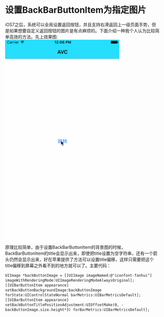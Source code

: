 # 设置BackBarButtonItem为指定图片
iOS7之后，系统可以全局设置返回按钮，并且支持右滑返回上一级页面手势，但是如果想要自定义返回按钮的图片是有点麻烦的。下面介绍一种我个人认为比较简单高效的方法。先上效果图:<br/>
![效果图](https://github.com/zyfoolboy/BackBarButtonItem/blob/master/BackBarButtonItem/BackBarButtonItem/Assets.xcassets/jianshu.dataset/jianshu.gif)<br/>
原理比较简单，由于设置BackBarButtonItem的背景图的时候，BackBarButtonItem的title会显示出来，即使把title设置为空字符串，还有一个箭头仍然会显示出来，好在苹果提供了方法可以设置title偏移，这样只需要把这个title偏移到屏幕之外看不到的地方就可以了。主要代码：
```
UIImage *backButtonImage = [[UIImage imageNamed:@"iconfont-fanhui"] imageWithRenderingMode:UIImageRenderingModeAlwaysOriginal];
[[UIBarButtonItem appearance] setBackButtonBackgroundImage:backButtonImage  forState:UIControlStateNormal barMetrics:UIBarMetricsDefault];
[[UIBarButtonItem appearance] setBackButtonTitlePositionAdjustment:UIOffsetMake(0, -backButtonImage.size.height*3) forBarMetrics:UIBarMetricsDefault];
```
